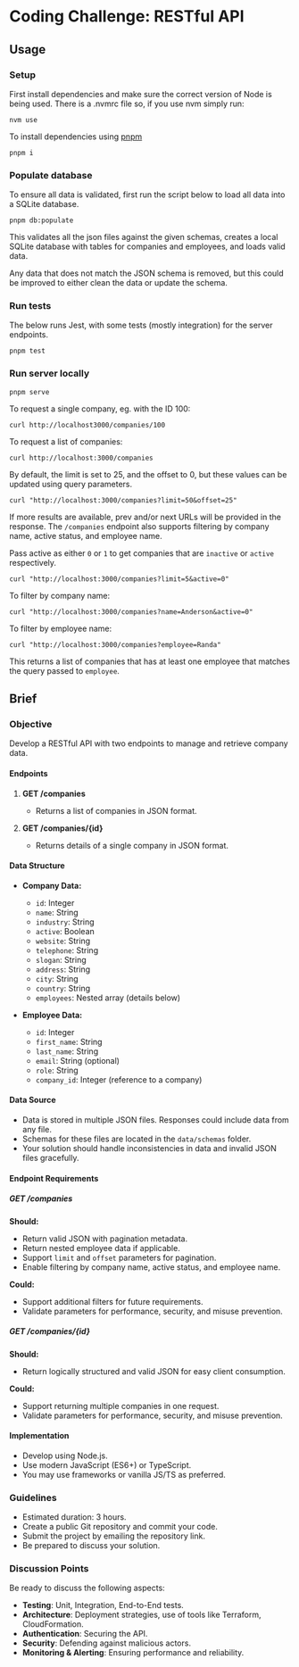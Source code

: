 
# Coding Challenge: RESTful API

## Usage

### Setup

First install dependencies and make sure the correct version of Node is being used. There is a .nvmrc file so, if you use nvm simply run:

```shell
nvm use 
```

To install dependencies using [pnpm](https://pnpm.io/)

```shell
pnpm i
```

### Populate database

To ensure all data is validated, first run the script below to load all data into a SQLite database.

```shell
pnpm db:populate
```

This validates all the json files against the given schemas, creates a local SQLite database with tables for companies and employees, and loads valid data.

Any data that does not match the JSON schema is removed, but this could be improved to either clean the data or update the schema.

### Run tests

The below runs Jest, with some tests (mostly integration) for the server endpoints.

```shell
pnpm test
```

### Run server locally

```shell
pnpm serve
```

To request a single company, eg. with the ID 100:

```shell
curl http://localhost3000/companies/100
```

To request a list of companies:

```shell
curl http://localhost:3000/companies
```

By default, the limit is set to 25, and the offset to 0, but these values can be updated using query parameters.

```shell
curl "http://localhost:3000/companies?limit=50&offset=25"
```

If more results are available, prev and/or next URLs will be provided in the response. The `/companies` endpoint also supports filtering by company name, active status, and employee name.

Pass active as either `0` or `1` to get companies that are `inactive` or `active` respectively.

```shell
curl "http://localhost:3000/companies?limit=5&active=0"
```

To filter by company name:

```shell
curl "http://localhost:3000/companies?name=Anderson&active=0"
```

To filter by employee name:

```shell
curl "http://localhost:3000/companies?employee=Randa"
```

This returns a list of companies that has at least one employee that matches the query passed to `employee`.

## Brief

### Objective

Develop a RESTful API with two endpoints to manage and retrieve company data.

#### Endpoints

1.  **GET /companies**
    
    -   Returns a list of companies in JSON format.
2.  **GET /companies/{id}**
    
    -   Returns details of a single company in JSON format.

#### Data Structure

-   **Company Data:**
    
    -   `id`: Integer
    -   `name`: String
    -   `industry`: String
    -   `active`: Boolean
    -   `website`: String
    -   `telephone`: String
    -   `slogan`: String
    -   `address`: String
    -   `city`: String
    -   `country`: String
    -   `employees`: Nested array (details below)
-   **Employee Data:**
    
    -   `id`: Integer
    -   `first_name`: String
    -   `last_name`: String
    -   `email`: String (optional)
    -   `role`: String
    -   `company_id`: Integer (reference to a company)

#### Data Source

-   Data is stored in multiple JSON files. Responses could include data from any file.
-   Schemas for these files are located in the `data/schemas` folder.
-   Your solution should handle inconsistencies in data and invalid JSON files gracefully.

#### Endpoint Requirements

##### GET /companies

**Should:**

-   Return valid JSON with pagination metadata.
-   Return nested employee data if applicable.
-   Support `limit` and `offset` parameters for pagination.
-   Enable filtering by company name, active status, and employee name.

**Could:**

-   Support additional filters for future requirements.
-   Validate parameters for performance, security, and misuse prevention.

##### GET /companies/{id}

**Should:**

-   Return logically structured and valid JSON for easy client consumption.

**Could:**

-   Support returning multiple companies in one request.
-   Validate parameters for performance, security, and misuse prevention.

#### Implementation

-   Develop using Node.js.
-   Use modern JavaScript (ES6+) or TypeScript.
-   You may use frameworks or vanilla JS/TS as preferred.

### Guidelines

-   Estimated duration: 3 hours.
-   Create a public Git repository and commit your code.
-   Submit the project by emailing the repository link.
-   Be prepared to discuss your solution.

### Discussion Points

Be ready to discuss the following aspects:

-   **Testing**: Unit, Integration, End-to-End tests.
-   **Architecture**: Deployment strategies, use of tools like Terraform, CloudFormation.
-   **Authentication**: Securing the API.
-   **Security**: Defending against malicious actors.
-   **Monitoring & Alerting**: Ensuring performance and reliability.
